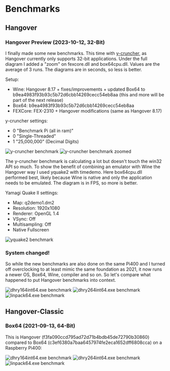 # Benchmarks

## Hangover
### Hangover Preview (2023-10-12, 32-Bit)

I finally made some new benchmarks. This time with [y-cruncher](http://numberworld.org/y-cruncher/), as Hangover currently only supports 32-bit applications. Under the full diagram I added a "zoom" on fexcore.dll and box64cpu.dll. Values are the average of 3 runs. The diagrams are in seconds, so less is better.

Setup:

- Wine: Hangover 8.17 + fixes/improvements + updated Box64 to b9ea4983f93b93c5b72d6cbb14269cecc54eb8aa (this and more will be part of the next release)
- Box64: b9ea4983f93b93c5b72d6cbb14269cecc54eb8aa
- FEXCore: FEX-2310 + Hangover modifications (same as Hangover 8.17)

y-cruncher settings:

- 0 "Benchmark Pi  (all in ram)"
- 0 "Single-Threaded"
- 1 "25,000,000" (Decimal Digits)

![y-cruncher benchmark][2023-10-12-p4p1]
![y-cruncher benchmark zoomed][2023-10-12-p4p2]

[2023-10-12-p4p1]: 2023-10-12/04-P4P.exe.1.png
[2023-10-12-p4p2]: 2023-10-12/04-P4P.exe.2.png

The y-cruncher benchmark is calculating a lot but doesn't touch the win32 API so much. To show the benefit of combining an emulator with Wine the Hangover way I used yquake2 with timedemo. Here box64cpu.dll performed best, likely because Wine is native and only the application needs to be emulated. The diagram is in FPS, so more is better.

Yamagi Quake II settings:

- Map: q2demo1.dm2
- Resolution: 1920x1080
- Renderer: OpenGL 1.4
- VSync: Off
- Multisampling: Off
- Native Fullscreen

![yquake2 benchmark][2023-10-12-yquake2]

[2023-10-12-yquake2]: 2023-10-12/yquake2.exe.png


### System changed!

So while the new benchmarks are also done on the same Pi400 and I turned off overclocking to at least mimic the same foundation as 2021, it now runs a newer OS, Box64, Wine, compiler and so on. So let's compare what happened to put Hangover benchmarks into context.

![dhry164int64.exe benchmark][2021-2023-dhry1]
![dhry264int64.exe benchmark][2021-2023-dhry2]
![linpack64.exe benchmark][2021-2023-linpa]

[2021-2023-dhry1]: 2021-2023/dhry164int64.exe.png
[2021-2023-dhry2]: 2021-2023/dhry264int64.exe.png
[2021-2023-linpa]: 2021-2023/linpack64.exe.png

## Hangover-Classic
### Box64 (2021-09-13, 64-Bit)

This is Hangover (f3fa090ccd795ad72d71b4bdb45de72790b30860) compared to Box64 (c3ef6380a7baa6457974fe2eca1652dff6808cca) on a Raspberry Pi400:

![dhry164int64.exe benchmark][2021-09-13-dhry1]
![dhry264int64.exe benchmark][2021-09-13-dhry2]
![linpack64.exe benchmark][2021-09-13-linpa]

[2021-09-13-dhry1]: 2021-09-13/dhry164int64.exe.png
[2021-09-13-dhry2]: 2021-09-13/dhry264int64.exe.png
[2021-09-13-linpa]: 2021-09-13/linpack64.exe.png
